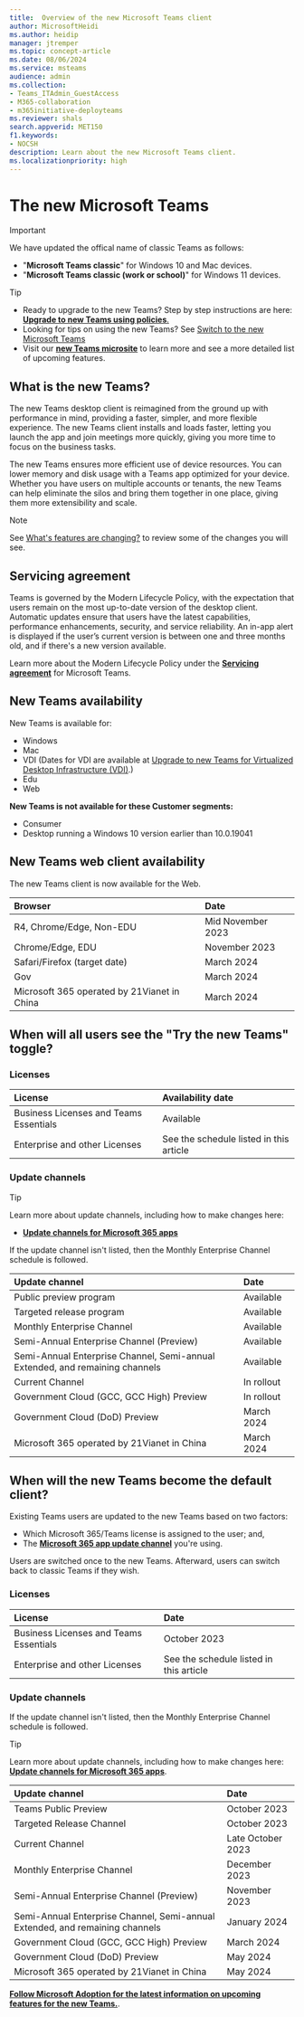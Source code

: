 ```yaml
---
title:  Overview of the new Microsoft Teams client
author: MicrosoftHeidi
ms.author: heidip
manager: jtremper
ms.topic: concept-article
ms.date: 08/06/2024
ms.service: msteams
audience: admin
ms.collection: 
- Teams_ITAdmin_GuestAccess
- M365-collaboration
- m365initiative-deployteams
ms.reviewer: shals
search.appverid: MET150
f1.keywords:
- NOCSH
description: Learn about the new Microsoft Teams client.
ms.localizationpriority: high
---
```


# The new Microsoft Teams

>[!IMPORTANT]
>We have updated the offical name of classic Teams as follows:</br>
>- "**Microsoft Teams classic**" for Windows 10 and Mac devices.</br>
>- "**Microsoft Teams classic (work or school)**" for Windows 11 devices.

> [!TIP]
>- Ready to upgrade to the new Teams? Step by step instructions are here: [**Upgrade to new Teams using policies**.](/microsoftteams/new-teams-deploy-using-policies?tabs=teams-admin-center#set-the-policies-to-deploy-the-new-teams-client)</br>
>- Looking for tips on using the new Teams? See [Switch to the new Microsoft Teams](https://support.microsoft.com/office/switch-to-the-new-microsoft-teams-2d4a0c96-fa52-43f8-a006-4bfbc62cf6c5)</br>
>- Visit our **[new Teams microsite](https://aka.ms/newTeams)** to learn more and see a more detailed list of upcoming features.

## What is the new Teams?

The new Teams desktop client is reimagined from the ground up with performance in mind, providing a faster, simpler, and more flexible experience. The new Teams client installs and loads faster, letting you launch the app and join meetings more quickly, giving you more time to focus on the business tasks.

The new Teams ensures more efficient use of device resources. You can lower memory and disk usage with a Teams app optimized for your device. Whether you have users on multiple accounts or tenants, the new Teams can help eliminate the silos and bring them together in one place, giving them more extensibility and scale.

>[!NOTE]
>See [What's features are changing?](new-teams-known-issues.md) to review some of the changes you will see.

## Servicing agreement

Teams is governed by the Modern Lifecycle Policy, with the expectation that users remain on the most up-to-date version of the desktop client. Automatic updates ensure that users have the latest capabilities, performance enhancements, security, and service reliability. An in-app alert is displayed if the user’s current version is between one and three months old, and if there's a new version available.

Learn more about the Modern Lifecycle Policy under the [**Servicing agreement**](/microsoftteams/teams-client-update#servicing-agreement) for Microsoft Teams.

## New Teams availability

New Teams is available for:

- Windows
- Mac
- VDI (Dates for VDI are available at [Upgrade to new Teams for Virtualized Desktop Infrastructure (VDI)](new-teams-vdi-requirements-deploy.md).)
- Edu
- Web

**New Teams is not available for these Customer segments:**

- Consumer
- Desktop running a Windows 10 version earlier than 10.0.19041

## New Teams web client availability

The new Teams client is now available for the Web.

|Browser                                     |Date              |
|:-------------------------------------------|:-----------------|
|R4, Chrome/Edge, Non-EDU                    |Mid November 2023 |
|Chrome/Edge, EDU                            |November 2023     |
|Safari/Firefox (target date)                |March 2024        |
|Gov                                         |March 2024        |
|Microsoft 365 operated by 21Vianet in China |March 2024        |

## When will all users see the "Try the new Teams" toggle?

### Licenses

|License                                |Availability date                       |
|:--------------------------------------|:---------------------------------------|
|Business Licenses and Teams Essentials |Available                               |
|Enterprise and other Licenses          |See the schedule listed in this article |

### Update channels

>[!TIP]
>Learn more about update channels, including how to make changes here:
> - [**Update channels for Microsoft 365 apps**](/deployoffice/updates/overview-update-channels)

If the update channel isn't listed, then the Monthly Enterprise Channel schedule is followed.

|Update channel                                                               |Date       |
|:----------------------------------------------------------------------------|:----------|
|Public preview program                                                       |Available  |
|Targeted release program                                                     |Available  |
|Monthly Enterprise Channel                                                   |Available  |
|Semi-Annual Enterprise Channel (Preview)                                     |Available  |
|Semi-Annual Enterprise Channel, Semi-annual Extended, and remaining channels |Available  |
|Current Channel                                                              |In rollout |
|Government Cloud (GCC, GCC High) Preview                                     |In rollout |
|Government Cloud (DoD) Preview                                               |March 2024 |
|Microsoft 365 operated by 21Vianet in China                                  |March 2024 |

## When will the new Teams become the default client?

Existing Teams users are updated to the new Teams based on two factors:</br>

- Which Microsoft 365/Teams license is assigned to the user; and,
- The [**Microsoft 365 app update channel**](/deployoffice/updates/overview-update-channels) you're using.

Users are switched once to the new Teams. Afterward, users can switch back to classic Teams if they wish.

### Licenses

|License                                |Date                                    |
|:--------------------------------------|:---------------------------------------|
|Business Licenses and Teams Essentials |October 2023                            |
|Enterprise and other Licenses          |See the schedule listed in this article |

### Update channels

If the update channel isn't listed, then the Monthly Enterprise Channel schedule is followed.

>[!TIP]
>Learn more about update channels, including how to make changes here: [**Update channels for Microsoft 365 apps**](/deployoffice/updates/overview-update-channels).

|Update channel                                                               |Date              |
|:----------------------------------------------------------------------------|:-----------------|
|Teams Public Preview                                                         |October 2023      |
|Targeted Release Channel                                                     |October 2023      |
|Current Channel                                                              |Late October 2023 |
|Monthly Enterprise Channel                                                   |December 2023     |
|Semi-Annual Enterprise Channel (Preview)                                     |November 2023     |
|Semi-Annual Enterprise Channel, Semi-annual Extended, and remaining channels |January 2024      |
|Government Cloud (GCC, GCC High) Preview                                     |March 2024        |
|Government Cloud (DoD) Preview                                               |May 2024          |
|Microsoft 365 operated by 21Vianet in China                                  |May 2024          |

[**Follow Microsoft Adoption for the latest information on upcoming features for the new Teams.**](https://aka.ms/newTeams).

